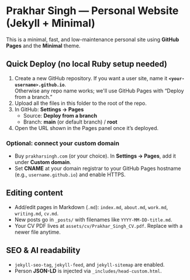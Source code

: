 # Prakhar Singh — Personal Website (Jekyll + Minimal)

This is a minimal, fast, and low-maintenance personal site using **GitHub Pages** and the **Minimal** theme.

## Quick Deploy (no local Ruby setup needed)

1. Create a new GitHub repository. If you want a user site, name it **`<your-username>.github.io`**.  
   Otherwise any repo name works; we'll use GitHub Pages with “Deploy from a branch.”
2. Upload all the files in this folder to the root of the repo.
3. In GitHub: **Settings → Pages**  
   - Source: **Deploy from a branch**  
   - Branch: **main** (or default branch) / **root**  
4. Open the URL shown in the Pages panel once it’s deployed.

### Optional: connect your custom domain
- Buy `prakharsingh.com` (or your choice). In **Settings → Pages**, add it under **Custom domain**.  
- Set **CNAME** at your domain registrar to your GitHub Pages hostname (e.g., `username.github.io`) and enable HTTPS.

## Editing content
- Add/edit pages in Markdown (`.md`): `index.md`, `about.md`, `work.md`, `writing.md`, `cv.md`.
- New posts go in `_posts/` with filenames like `YYYY-MM-DD-title.md`.
- Your CV PDF lives at `assets/cv/Prakhar_Singh_CV.pdf`. Replace with a newer file anytime.

## SEO & AI readability
- `jekyll-seo-tag`, `jekyll-feed`, and `jekyll-sitemap` are enabled.
- Person **JSON-LD** is injected via `_includes/head-custom.html`.
